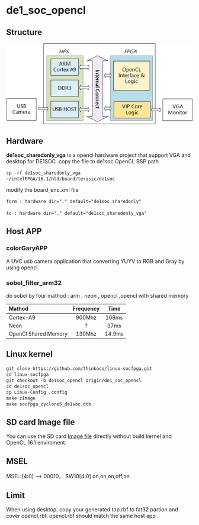# de1_soc_opencl
## Structure
![](structure.png)
## Hardware  
**de1soc_sharedonly_vga** is a opencl hardware project that support VGA and desktop for DE1SOC .copy the file to de1soc OpenCL BSP path

	cp -rf de1soc_sharedonly_vga  ~/intelFPGA/16.1/hld/board/terasic/de1soc

modify the board_enc.xml file

	form : hardware dir="." default="de1soc_sharedonly"

	to : hardware dir="." default="de1soc_sharedonly_vga"

## Host APP
### colorGaryAPP
A UVC usb camera application that converting YUYV to RGB and Gray by using opencl.

### sobel_filter_arm32

do sobel by four mathod : arm , neon , opencl ,opencl with shared memory 

| Mathod               | Frequency |  Time     |
| :--------            |:---------:|:---------:|
| Cortex-A9            |900Mhz     | 168ms     |
| Neon                 | ?         | 37ms      |
| OpenCl Shared Memory | 130Mhz    | 14.9ms    |
## Linux kernel

	git clone https://github.com/thinkoco/linux-socfpga.git
	cd linux-socfpga
	git checkout -b de1soc_opencl origin/de1_soc_opencl
	cd de1soc_opencl
	cp Linux-Config .config
	make zImage
	make socfpga_cyclone5_de1soc.dtb


## SD card Image file 

You can use the SD card [Image file](http://pan.baidu.com/s/1ge6wJhp) directly without build kernel and OpenCL 16.1 enviroment.

## MSEL

MSEL:[4:0] ——> 00010， SW10[4:0] on,on,on,off,on

## Limit
When using desktop, copy your generated top.rbf to fat32 partion and cover opencl.rbf.
opencl.rbf should match the same host app .
